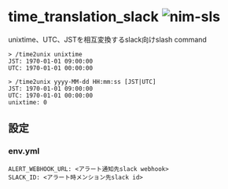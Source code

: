 # time_translation_slack ![nim-sls](https://github.com/limit7412/time_translation_slack/workflows/nim-sls/badge.svg)
unixtime、UTC、JSTを相互変換するslack向けslash command

```
> /time2unix unixtime
JST: 1970-01-01 09:00:00
UTC: 1970-01-01 00:00:00
```

```
> /time2unix yyyy-MM-dd HH:mm:ss [JST|UTC]
JST: 1970-01-01 09:00:00
UTC: 1970-01-01 00:00:00
unixtime: 0
```

## 設定
### env.yml
```
ALERT_WEBHOOK_URL: <アラート通知先slack webhook>
SLACK_ID: <アラート時メンション先slack id>
```